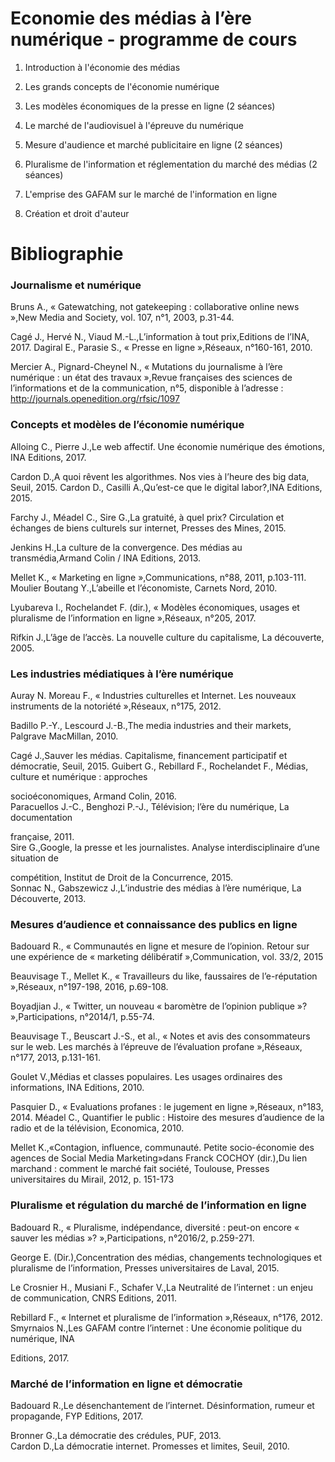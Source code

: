# Economie des médias à l’ère numérique - programme de cours

 1. Introduction à l'économie des médias

2. Les grands concepts de l'économie numérique 

3. Les modèles économiques de la presse en ligne \(2 séances\)

4. Le marché de l'audiovisuel à l'épreuve du numérique

5. Mesure d'audience et marché publicitaire en ligne \(2 séances\)

6. Pluralisme de l'information et réglementation du marché des médias \(2 séances\)

7. L'emprise des GAFAM sur le marché de l'information en ligne

8. Création et droit d'auteur 



# Bibliographie



### Journalisme et numérique

Bruns A., « Gatewatching, not gatekeeping : collaborative online news »,New Media and Society, vol. 107, n°1, 2003, p.31-44.

Cagé J., Hervé N., Viaud M.-L.,L’information à tout prix,Editions de l’INA, 2017. Dagiral E., Parasie S., « Presse en ligne »,Réseaux, n°160-161, 2010.

Mercier A., Pignard-Cheynel N., « Mutations du journalisme à l’ère numérique : un état des travaux »,Revue françaises des sciences de l’informations et de la communication, n°5, disponible à l’adresse : http://journals.openedition.org/rfsic/1097

### Concepts et modèles de l’économie numérique

Alloing C., Pierre J.,Le web affectif. Une économie numérique des émotions, INA Editions, 2017.

Cardon D.,A quoi rêvent les algorithmes. Nos vies à l’heure des big data, Seuil, 2015. Cardon D., Casilli A.,Qu’est-ce que le digital labor?,INA Editions, 2015.

Farchy J., Méadel C., Sire G.,La gratuité, à quel prix? Circulation et échanges de biens culturels sur internet, Presses des Mines, 2015.

Jenkins H.,La culture de la convergence. Des médias au transmédia,Armand Colin / INA Editions, 2013.

Mellet K., « Marketing en ligne »,Communications, n°88, 2011, p.103-111. Moulier Boutang Y.,L’abeille et l’économiste, Carnets Nord, 2010.

Lyubareva I., Rochelandet F. \(dir.\), « Modèles économiques, usages et pluralisme de l’information en ligne »,Réseaux, n°205, 2017.

Rifkin J.,L’âge de l’accès. La nouvelle culture du capitalisme, La découverte, 2005.

### Les industries médiatiques à l’ère numérique

Auray N. Moreau F., « Industries culturelles et Internet. Les nouveaux instruments de la notoriété »,Réseaux, n°175, 2012.

Badillo P.-Y., Lescourd J.-B.,The media industries and their markets, Palgrave MacMillan, 2010.

Cagé J.,Sauver les médias. Capitalisme, financement participatif et démocratie, Seuil, 2015. Guibert G., Rebillard F., Rochelandet F., Médias, culture et numérique : approches

socioéconomiques, Armand Colin, 2016.  
 Paracuellos J.-C., Benghozi P.-J., Télévision; l’ère du numérique, La documentation

française, 2011.  
 Sire G.,Google, la presse et les journalistes. Analyse interdisciplinaire d’une situation de

compétition, Institut de Droit de la Concurrence, 2015.  
 Sonnac N., Gabszewicz J.,L’industrie des médias à l’ère numérique, La Découverte, 2013.

### Mesures d’audience et connaissance des publics en ligne

Badouard R., « Communautés en ligne et mesure de l’opinion. Retour sur une expérience de « marketing délibératif »,Communication, vol. 33/2, 2015

Beauvisage T., Mellet K., « Travailleurs du like, faussaires de l’e-réputation »,Réseaux, n°197-198, 2016, p.69-108.

Boyadjian J., « Twitter, un nouveau « baromètre de l’opinion publique »? »,Participations, n°2014/1, p.55-74.

Beauvisage T., Beuscart J.-S., et al., « Notes et avis des consommateurs sur le web. Les marchés à l’épreuve de l’évaluation profane »,Réseaux, n°177, 2013, p.131-161.

Goulet V.,Médias et classes populaires. Les usages ordinaires des informations, INA Editions, 2010.

Pasquier D., « Evaluations profanes : le jugement en ligne »,Réseaux, n°183, 2014. Méadel C., Quantifier le public : Histoire des mesures d’audience de la radio et de la télévision, Economica, 2010.

Mellet K.,«Contagion, influence, communauté. Petite socio-économie des agences de Social Media Marketing»dans Franck COCHOY \(dir.\),Du lien marchand : comment le marché fait société, Toulouse, Presses universitaires du Mirail, 2012, p. 151-173

### Pluralisme et régulation du marché de l’information en ligne

Badouard R., « Pluralisme, indépendance, diversité : peut-on encore « sauver les médias »? »,Participations, n°2016/2, p.259-271.

George E. \(Dir.\),Concentration des médias, changements technologiques et pluralisme de l’information, Presses universitaires de Laval, 2015.

Le Crosnier H., Musiani F., Schafer V.,La Neutralité de l’internet : un enjeu de communication, CNRS Editions, 2011.

Rebillard F., « Internet et pluralisme de l’information »,Réseaux, n°176, 2012.  
 Smyrnaios N.,Les GAFAM contre l’internet : Une économie politique du numérique, INA

Editions, 2017.

### Marché de l’information en ligne et démocratie

Badouard R.,Le désenchantement de l’internet. Désinformation, rumeur et propagande, FYP Editions, 2017.

Bronner G.,La démocratie des crédules, PUF, 2013.  
 Cardon D.,La démocratie internet. Promesses et limites, Seuil, 2010.



